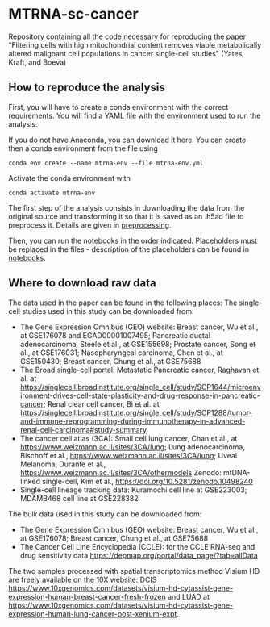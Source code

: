 # MTRNA-sc-cancer
Repository containing all the code necessary for reproducing the paper "Filtering cells  with high mitochondrial content removes viable metabolically altered malignant cell populations in cancer single-cell studies" (Yates, Kraft, and Boeva)

## How to reproduce the analysis

First, you will have to create a conda environment with the correct requirements. 
You will find a YAML file with the environment used to run the analysis. 

If you do not have Anaconda, you can download it here. 
You can create then a conda environment from the file using 
```
conda env create --name mtrna-env --file mtrna-env.yml
```
Activate the conda environment with 
```
conda activate mtrna-env
```


The first step of the analysis consists in downloading the data from the original source and transforming it so that it is saved as an .h5ad file to preprocess it. Details are given in [preprocessing](https://github.com/BoevaLab/MTRNA-sc-cancer/tree/main/preprocessing). 

Then, you can run the notebooks in the order indicated. Placeholders must be replaced in the files - description of the placeholders can be found in [notebooks](https://github.com/BoevaLab/MTRNA-sc-cancer/tree/main/notebooks).

## Where to download raw data

The data used in the paper can be found in the following places:
The single-cell studies used in this study can be downloaded from: 
- The Gene Expression Omnibus (GEO) website: Breast cancer, Wu et al., at GSE176078 and EGAD00001007495; Pancreatic ductal adenocarcinoma, Steele et al., at GSE155698; Prostate cancer, Song et al., at GSE176031; Nasopharyngeal carcinoma, Chen et al., at GSE150430; Breast cancer, Chung et al., at GSE75688
- The Broad single-cell portal: Metastatic Pancreatic cancer, Raghavan et al. at https://singlecell.broadinstitute.org/single_cell/study/SCP1644/microenvironment-drives-cell-state-plasticity-and-drug-response-in-pancreatic-cancer; Renal clear cell cancer, Bi et al. at https://singlecell.broadinstitute.org/single_cell/study/SCP1288/tumor-and-immune-reprogramming-during-immunotherapy-in-advanced-renal-cell-carcinoma#study-summary
- The cancer cell atlas (3CA): Small cell lung cancer, Chan et al., at https://www.weizmann.ac.il/sites/3CA/lung; Lung adenocarcinoma, Bischoff et al., https://www.weizmann.ac.il/sites/3CA/lung; Uveal Melanoma, Durante et al., https://www.weizmann.ac.il/sites/3CA/othermodels
Zenodo: mtDNA-linked single-cell, Kim et al., https://doi.org/10.5281/zenodo.10498240
- Single-cell lineage tracking data: Kuramochi cell line at GSE223003; MDAMB468 cell line at GSE228382

The bulk data used in this study can be downloaded from:
- The Gene Expression Omnibus (GEO) website: Breast cancer, Wu et al., at GSE176078; Breast cancer, Chung et al., at GSE75688
- The Cancer Cell Line Encyclopedia (CCLE): for the CCLE RNA-seq and drug sensitivity data https://depmap.org/portal/data_page/?tab=allData

The two samples processed with spatial transcriptomics method Visium HD are freely available on the 10X website: DCIS https://www.10xgenomics.com/datasets/visium-hd-cytassist-gene-expression-human-breast-cancer-fresh-frozen and LUAD at https://www.10xgenomics.com/datasets/visium-hd-cytassist-gene-expression-human-lung-cancer-post-xenium-expt.  

